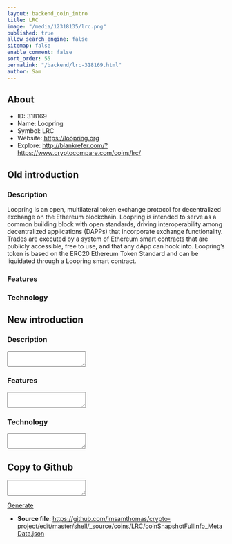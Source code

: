 ```yaml
---
layout: backend_coin_intro
title: LRC
image: "/media/12318135/lrc.png"
published: true
allow_search_engine: false
sitemap: false
enable_comment: false
sort_order: 55
permalink: "/backend/lrc-318169.html"
author: Sam
---
```


## About

- ID: 318169
- Name: Loopring
- Symbol: LRC
- Website: https://loopring.org
- Explore: http://blankrefer.com/?https://www.cryptocompare.com/coins/lrc/


## Old introduction

### Description

<p>Loopring is an open, multilateral token exchange protocol for decentralized exchange on the Ethereum blockchain. Loopring is intended to serve as a common building block with open standards, driving interoperability among decentralized applications (DAPPs) that incorporate exchange functionality. Trades are executed by a system of Ethereum smart contracts that are publicly accessible, free to use, and that any dApp can hook into. Loopring’s token is based on the ERC20 Ethereum Token Standard and can be liquidated through a Loopring smart contract.</p>

### Features


### Technology




## New introduction


### Description
<textarea id="meta_description" name="description"></textarea>

### Features
<textarea id="meta_features" name="features"></textarea>

### Technology
<textarea id="meta_technology" name="technology"></textarea>


## Copy to Github

<textarea id="coinsnapshotfullinfo_metadata"></textarea>

<a href="#gen" onclick="generateMetaDatJson()">Generate</a>

- **Source file**: <a href="https://github.com/imsamthomas/crypto-project/edit/master/shell/_source/coins/LRC/coinSnapshotFullInfo_MetaData.json">https://github.com/imsamthomas/crypto-project/edit/master/shell/_source/coins/LRC/coinSnapshotFullInfo_MetaData.json</a>

